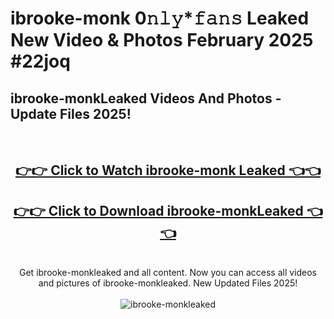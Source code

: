 # ibrooke-monk 0𝚗𝚕𝚢*𝚏𝚊𝚗𝚜 Leaked New Video & Photos February 2025 #22joq

<h2>ibrooke-monkLeaked Videos And Photos - Update Files 2025!</h2>
<br>
<div align="center">
<h2><a href="https://mediaupload.pro?title=ibrooke-monk&ref=11F" rel="nofollow">👉👉 Click to Watch ibrooke-monk Leaked 👈👈</a></h2>
<h2><a href="https://mediaupload.pro?title=ibrooke-monk&ref=11F" rel="nofollow">👉👉 Click to Download ibrooke-monkLeaked 👈👈</a></h2>
<br>
Get ibrooke-monkleaked and all content. Now you can access all videos and pictures of ibrooke-monkleaked. New Updated Files 2025!
<br>
<br>
<a href="https://mediaupload.pro?title=ibrooke-monk&ref=11F" rel="nofollow" data-target="animated-image.originalLink"><img src="https://i.ibb.co/Gkj2r4b/banner.png" alt="ibrooke-monkleaked" style="max-width: 100%; display: inline-block;" data-target="animated-image.originalImage"></a>
</div>
<br>

